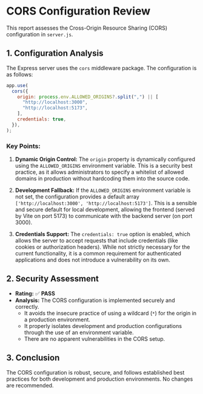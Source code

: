 # CORS Configuration Review

This report assesses the Cross-Origin Resource Sharing (CORS) configuration in `server.js`.

## 1. Configuration Analysis

The Express server uses the `cors` middleware package. The configuration is as follows:

```javascript
app.use(
  cors({
    origin: process.env.ALLOWED_ORIGINS?.split(",") || [
      "http://localhost:3000",
      "http://localhost:5173",
    ],
    credentials: true,
  }),
);
```

### Key Points:

1.  **Dynamic Origin Control:** The `origin` property is dynamically configured using the `ALLOWED_ORIGINS` environment variable. This is a security best practice, as it allows administrators to specify a whitelist of allowed domains in production without hardcoding them into the source code.

2.  **Development Fallback:** If the `ALLOWED_ORIGINS` environment variable is not set, the configuration provides a default array `['http://localhost:3000', 'http://localhost:5173']`. This is a sensible and secure default for local development, allowing the frontend (served by Vite on port 5173) to communicate with the backend server (on port 3000).

3.  **Credentials Support:** The `credentials: true` option is enabled, which allows the server to accept requests that include credentials (like cookies or authorization headers). While not strictly necessary for the current functionality, it is a common requirement for authenticated applications and does not introduce a vulnerability on its own.

## 2. Security Assessment

- **Rating:** ✅ **PASS**
- **Analysis:** The CORS configuration is implemented securely and correctly.
  - It avoids the insecure practice of using a wildcard (`*`) for the origin in a production environment.
  - It properly isolates development and production configurations through the use of an environment variable.
  - There are no apparent vulnerabilities in the CORS setup.

## 3. Conclusion

The CORS configuration is robust, secure, and follows established best practices for both development and production environments. No changes are recommended.
